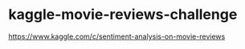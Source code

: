 kaggle-movie-reviews-challenge
==============================
https://www.kaggle.com/c/sentiment-analysis-on-movie-reviews
